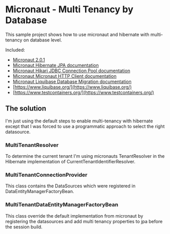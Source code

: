 # Micronaut - Multi Tenancy by Database

This sample project shows how to use micronaut and hibernate with multi-tenancy on database level.

Included: 
-  [Micronaut 2.0.1](https://micronaut.io/)
- [Micronaut Hibernate JPA documentation](https://micronaut-projects.github.io/micronaut-sql/latest/guide/index.html#hibernate)
- [Micronaut Hikari JDBC Connection Pool documentation](https://micronaut-projects.github.io/micronaut-sql/latest/guide/index.html#jdbc)
- [Micronaut Micronaut HTTP Client documentation](https://docs.micronaut.io/latest/guide/index.html#httpClient)
- [Micronaut Liquibase Database Migration documentation](https://micronaut-projects.github.io/micronaut-liquibase/latest/guide/index.html)
- [https://www.liquibase.org/](https://www.liquibase.org/)
- [https://www.testcontainers.org/](https://www.testcontainers.org/)

## The solution
I'm just using the default steps to enable multi-tenancy with hibernate except that I was forced to use a programmatic approach to select the right datasource.  

### MultiTenantResolver
To determine the current tenant I'm using micronauts TenantResolver in the Hibernate implementation of CurrentTenantIdentifierResolver.

### MultiTenantConnectionProvider
This class contains the DataSources which were registered in DataEntityManagerFactoryBean.

### MultiTenantDataEntityManagerFactoryBean
This class override the default implementation from micronaut by registering the datasources and add multi tenancy 
properties to jpa before the session build. 